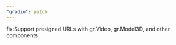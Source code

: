 ```yaml
---
"gradio": patch
---
```


fix:Support presigned URLs with gr.Video, gr.Model3D, and other components
